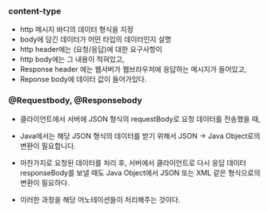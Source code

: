 ### content-type 

* http 메시지 바디의 데이터 형식을 지정
* body에 담긴 데이터가 어떤 타입의 데이터인지 설명
* http header에는 (요청/응답)에 대한 요구사항이
* http body에는 그 내용이 적혀있고,
* Response header 에는 웹서버가 웹브라우저에 응답하는 메시지가 들어있고, 
* Reponse body에 데이터 값이 들어가있다.


### @Requestbody, @Responsebody

* 클라이언트에서 서버에 JSON 형식의 requestBody로 요청 데이터를 전송했을 때, 

* Java에서는 해당 JSON 형식의 데이터를 받기 위해서 JSON -> Java Object로의 변환이 필요합니다.

* 마찬가지로 요청된 데이터를 처리 후, 서버에서 클라이언트로 다시 응답 데이터 responseBody를 보낼 때도 Java Object에서 JSON 또는 XML 같은 형식으로의 변환이 필요하다. 

* 이러한 과정을 해당 어노테이션들이 처리해주는 것이다.
